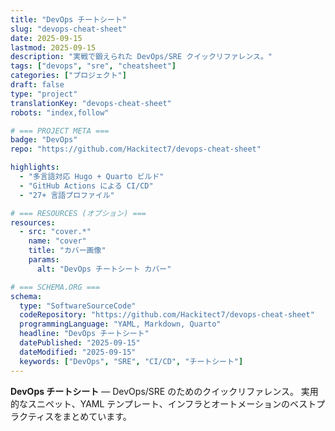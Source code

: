 ```yaml
---
title: "DevOps チートシート"
slug: "devops-cheat-sheet"
date: 2025-09-15
lastmod: 2025-09-15
description: "実戦で鍛えられた DevOps/SRE クイックリファレンス。"
tags: ["devops", "sre", "cheatsheet"]
categories: ["プロジェクト"]
draft: false
type: "project"
translationKey: "devops-cheat-sheet"
robots: "index,follow"

# === PROJECT META ===
badge: "DevOps"
repo: "https://github.com/Hackitect7/devops-cheat-sheet"

highlights:
  - "多言語対応 Hugo + Quarto ビルド"
  - "GitHub Actions による CI/CD"
  - "27+ 言語プロファイル"

# === RESOURCES (オプション) ===
resources:
  - src: "cover.*"
    name: "cover"
    title: "カバー画像"
    params:
      alt: "DevOps チートシート カバー"

# === SCHEMA.ORG ===
schema:
  type: "SoftwareSourceCode"
  codeRepository: "https://github.com/Hackitect7/devops-cheat-sheet"
  programmingLanguage: "YAML, Markdown, Quarto"
  headline: "DevOps チートシート"
  datePublished: "2025-09-15"
  dateModified: "2025-09-15"
  keywords: ["DevOps", "SRE", "CI/CD", "チートシート"]
---
```


**DevOps チートシート** — DevOps/SRE のためのクイックリファレンス。
実用的なスニペット、YAML テンプレート、インフラとオートメーションのベストプラクティスをまとめています。
